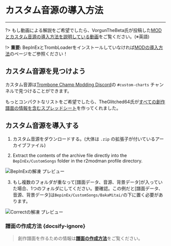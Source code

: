 # カスタム音源の導入方法
---
?> もし動画による解説をご希望でしたら、VorgunTheBeta氏が投稿した[MODとカスタム音源の導入方法を説明している動画](https://youtu.be/pSwNSGx-P5c)をご覧ください。(※英語)

!> **重要:** BepInExとTrombLoaderをインストールしていなければ[MODの導入方法](installing-mods)のページをご参照ください！

## カスタム音源を見つけよう

カスタム音源は[Trombone Champ Modding Discord](https://discord.gg/KVzKRsbetJ)の `#custom-charts` チャンネルで見つけることができます。

もっとコンパクトなリストをご希望でしたら、TheGlitched64氏が[すべての創作譜面の情報を含むスプレッドシート](https://docs.google.com/spreadsheets/d/1xpoUnHdSJFqOQEK_637-HCECYtJsgK91oY4dRuDMtik/edit?usp=sharing)を作ってくれました。

## カスタム音源を導入する

1. カスタム音源をダウンロードする。(大体は `.zip` の拡張子が付いているアーカイブファイル)

2. Extract the contents of the archive file directly into the `BepInEx/CustomSongs` folder in the r2modman profile directory.

![BepInExの解凍 プレビュー](../docs/files/customsongextract.png)

3. もし複数のフォルダが重なって[譜面データ、音源、背景データ]が入っていた場合、1つのフォルダにしてください。要確認。この例だと[譜面データ、音源、背景データ]は`BepinEx/CustomSongs/BakaMitai/`の下に置く必要があります。

![Correctの解凍 プレビュー](../docs/files/customsongcorrect.png)

### 譜面の作成方法 {docsify-ignore}

> 創作譜面を作るための情報は[**譜面の作成方法**](creating-charts)をご覧ください。